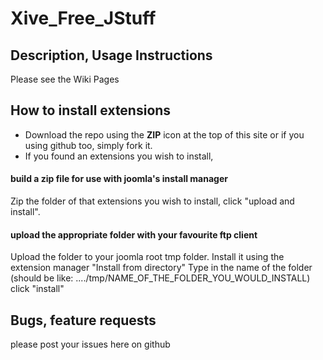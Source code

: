 # Xive_Free_JStuff

## Description, Usage Instructions
Please see the Wiki Pages

## How to install extensions
- Download the repo using the **ZIP** icon at the top of this site or if you using github too, simply fork it.
- If you found an extensions you wish to install,

#### build a zip file for use with joomla's install manager
Zip the folder of that extensions you wish to install, click "upload and install".

#### upload the appropriate folder with your favourite ftp client
Upload the folder to your joomla root tmp folder. Install it using the extension manager "Install from directory"
Type in the name of the folder (should be like: ..../tmp/NAME_OF_THE_FOLDER_YOU_WOULD_INSTALL)
click "install"

## Bugs, feature requests
please post your issues here on github
